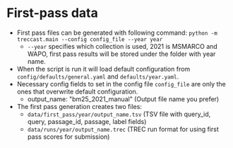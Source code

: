 # First-pass data

- First pass files can be generated with following command: `python -m treccast.main --config config_file --year year`
    - `--year` specifies which collection is used, 2021 is MSMARCO and WAPO, first pass results will be stored under the folder with year name.
- When the script is run it will load default configuration from `config/defaults/general.yaml` and `defaults/year.yaml`. 
- Necessary config fields to set in the config file `config_file` are only the ones that overwrite default configuration.
    - output_name: "bm25_2021_manual" (Output file name you prefer)
- The first pass generation creates two files:
    - `data/first_pass/year/output_name.tsv` (TSV file with query_id, query, passage_id, passage, label fields)
    - `data/runs/year/output_name.trec` (TREC run format for using first pass scores for submission)

